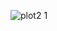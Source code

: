 ![plot2 1](https://user-images.githubusercontent.com/44532268/52327945-ecf90a00-2a13-11e9-8d4c-46917db2c8a3.png)
